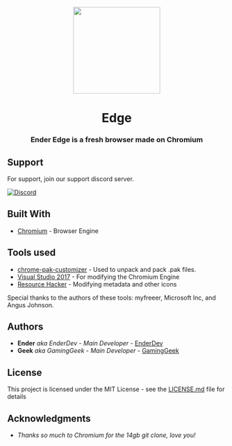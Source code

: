 <p align="center">
  <img src="https://bot.ender.site/img/ender_edge_icon.png" style="display: block;margin-left: auto;margin-right: auto;" data-canonical-src="https://bot.ender.site/img/ender_edge_icon.png" width="200" height="200" align="center"/>
</p>

<h1 align="center">Edge</h1>
<h3 align="center">Ender Edge is a fresh browser made on Chromium</h3>

## Support

For support, join our support discord server.

[![Discord](https://discordapp.com/api/guilds/525056817399726102/widget.png?style=banner2)](https://discordbots.org/servers/525056817399726102)

## Built With

* [Chromium](https://chromium.org) - Browser Engine

## Tools used

* [chrome-pak-customizer](https://github.com/myfreeer/chrome-pak-customizer) - Used to unpack and pack .pak files.
* [Visual Studio 2017](https://visualstudio.microsoft.com/downloads/#js-downloads-search) - For modifying the Chromium Engine
* [Resource Hacker](http://www.angusj.com/resourcehacker/) - Modifying metadata and other icons

Special thanks to the authors of these tools: myfreeer, Microsoft Inc, and Angus Johnson.

## Authors

* **Ender** *aka EnderDev* - *Main Developer* - [EnderDev](https://github.com/EnderDev)
* **Geek** *aka GamingGeek* - *Main Developer* - [GamingGeek](https://github.com/GamingGeek)

## License

This project is licensed under the MIT License - see the [LICENSE.md](LICENSE.md) file for details

## Acknowledgments

* *Thanks so much to Chromium for the 14gb git clone, love you!*

